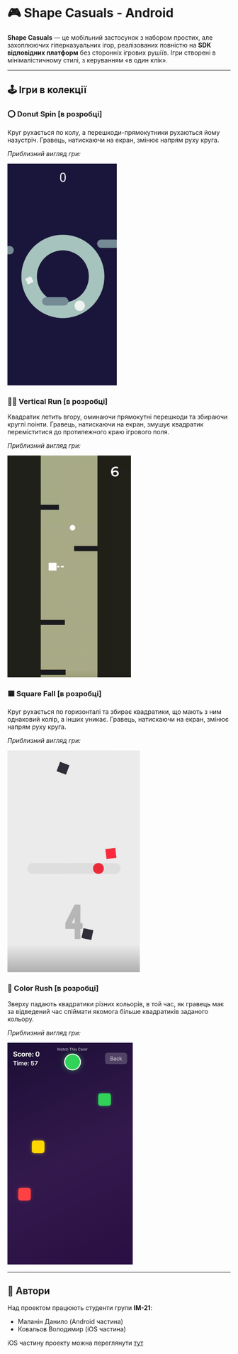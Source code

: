 
# 🎮 Shape Casuals - Android

**Shape Casuals** — це мобільний застосунок з набором простих, але захоплюючих гіперказуальних ігор, реалізованих повністю на **SDK відповідних платформ** без сторонніх ігрових рушіїв. Ігри створені в мінімалістичному стилі, з керуванням «в один клік».

---

## 🕹 Ігри в колекції

### ⭕️ Donut Spin **[в розробці]**

Круг рухається по колу, а перешкоди-прямокутники рухаються йому назустріч. Гравець, натискаючи на екран, змінює напрям руху круга.

*Приблизний вигляд гри:*

<img src="./img/01.png" height="500"/>

### 🧗‍♂️ Vertical Run **[в розробці]**

Квадратик летить вгору, оминаючи прямокутні перешкоди та збираючи круглі поінти. Гравець, натискаючи на екран, змушує квадратик переміститися до протилежного краю ігрового поля.

*Приблизний вигляд гри:*

<img src="./img/02.png" height="500"/>

### 🟦 Square Fall **[в розробці]**

Круг рухається по горизонталі та збирає квадратики, що мають з ним однаковий колір, а інших уникає. Гравець, натискаючи на екран, змінює напрям руху круга.

*Приблизний вигляд гри:*

<img src="./img/03.png" height="500"/>

### 🎨 Color Rush **[в розробці]**

Зверху падають квадратики різних кольорів, в той час, як гравець має за відведений час спіймати якомога більше квадратиків заданого кольору.

*Приблизний вигляд гри:*

<img src="./img/04.png" height="500"/>

---

## 👥 Автори

Над проектом працюють студенти групи **ІМ-21**:

- Маланін Данило (Android частина)
- Ковальов Володимир (iOS частина)

iOS частину проекту можна переглянути [тут]()

